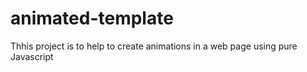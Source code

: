 # animated-template
Thhis project is to help to create animations in a web page using pure Javascript
